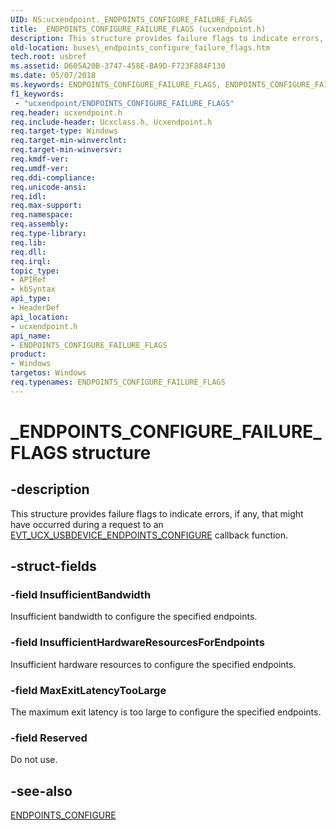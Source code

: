 ```yaml
---
UID: NS:ucxendpoint._ENDPOINTS_CONFIGURE_FAILURE_FLAGS
title: _ENDPOINTS_CONFIGURE_FAILURE_FLAGS (ucxendpoint.h)
description: This structure provides failure flags to indicate errors, if any, that might have occurred during a request to an EVT_UCX_USBDEVICE_ENDPOINTS_CONFIGURE callback function.
old-location: buses\_endpoints_configure_failure_flags.htm
tech.root: usbref
ms.assetid: D605A20B-3747-458E-BA9D-F723F884F130
ms.date: 05/07/2018
ms.keywords: ENDPOINTS_CONFIGURE_FAILURE_FLAGS, ENDPOINTS_CONFIGURE_FAILURE_FLAGS structure [Buses], P_ENDPOINTS_CONFIGURE_FAILURE_FLAGS, P_ENDPOINTS_CONFIGURE_FAILURE_FLAGS structure pointer [Buses], _ENDPOINTS_CONFIGURE_FAILURE_FLAGS, buses._endpoints_configure_failure_flags, ucxendpoint/P_ENDPOINTS_CONFIGURE_FAILURE_FLAGS, ucxendpoint/_ENDPOINTS_CONFIGURE_FAILURE_FLAGS
f1_keywords:
 - "ucxendpoint/ENDPOINTS_CONFIGURE_FAILURE_FLAGS"
req.header: ucxendpoint.h
req.include-header: Ucxclass.h, Ucxendpoint.h
req.target-type: Windows
req.target-min-winverclnt: 
req.target-min-winversvr: 
req.kmdf-ver: 
req.umdf-ver: 
req.ddi-compliance: 
req.unicode-ansi: 
req.idl: 
req.max-support: 
req.namespace: 
req.assembly: 
req.type-library: 
req.lib: 
req.dll: 
req.irql: 
topic_type:
- APIRef
- kbSyntax
api_type:
- HeaderDef
api_location:
- ucxendpoint.h
api_name:
- ENDPOINTS_CONFIGURE_FAILURE_FLAGS
product:
- Windows
targetos: Windows
req.typenames: ENDPOINTS_CONFIGURE_FAILURE_FLAGS
---
```


# _ENDPOINTS_CONFIGURE_FAILURE_FLAGS structure


## -description


This structure provides failure flags to indicate errors, if any, that might have occurred during a request to an <a href="https://docs.microsoft.com/windows-hardware/drivers/ddi/ucxusbdevice/nc-ucxusbdevice-evt_ucx_usbdevice_endpoints_configure">EVT_UCX_USBDEVICE_ENDPOINTS_CONFIGURE</a> callback function.


## -struct-fields




### -field InsufficientBandwidth

Insufficient bandwidth to configure the specified endpoints.


### -field InsufficientHardwareResourcesForEndpoints

Insufficient hardware resources to configure the specified endpoints.


### -field MaxExitLatencyTooLarge

The maximum exit latency is too large to configure the specified endpoints.


### -field Reserved

Do not use.


## -see-also




<a href="https://docs.microsoft.com/windows-hardware/drivers/ddi/ucxendpoint/ns-ucxendpoint-_endpoints_configure">ENDPOINTS_CONFIGURE</a>
 

 

